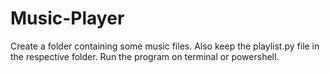 # Music-Player

Create a folder containing some music files. Also keep the playlist.py file in the respective folder.
Run the program on terminal or powershell.
